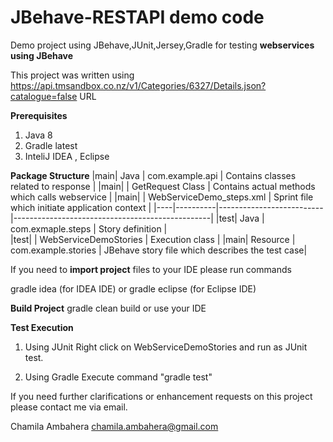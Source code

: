 # JBehave-RESTAPI demo code
Demo project using JBehave,JUnit,Jersey,Gradle for testing **webservices using JBehave**

This project was written using https://api.tmsandbox.co.nz/v1/Categories/6327/Details.json?catalogue=false URL

**Prerequisites**
1. Java 8 
2. Gradle latest
3. InteliJ IDEA , Eclipse

**Package Structure**
|main| Java     | com.example.api          | Contains classes related to response            |
|main|          | GetRequest Class         | Contains actual methods which calls webservice  |
|main|          | WebServiceDemo_steps.xml | Sprint file which initiate application context  |
|----|----------|--------------------------|-------------------------------------------------|
|test| Java     | com.exmaple.steps        | Story definition                                |  
|test|          | WebServiceDemoStories    | Execution class                                 | 
|main| Resource | com.example.stories      | JBehave story file which describes the test case|


If you need to **import project** files to your IDE please run commands

gradle idea (for IDEA IDE) or
gradle eclipse (for Eclipse IDE)

**Build Project**
gradle clean build or use your IDE

**Test Execution**

1. Using JUnit
Right click on WebServiceDemoStories and run as JUnit test.

2. Using Gradle
Execute command "gradle test"

If you need further clarifications or enhancement requests on this project please contact me via email.

Chamila Ambahera
chamila.ambahera@gmail.com

